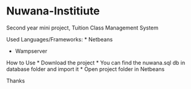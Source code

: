 # Nuwana-Institiute
Second year mini project, Tuition Class Management System 

Used Languages/Frameworks:
	* Netbeans
  * Wampserver

How to Use
	* Download the project
	* You can find the nuwana.sql db in database folder and import it
	* Open project folder in Netbeans
	

Thanks
